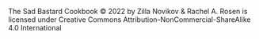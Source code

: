 The Sad Bastard Cookbook © 2022 by Zilla Novikov & Rachel A. Rosen is licensed under Creative Commons Attribution-NonCommercial-ShareAlike 4.0 International 
